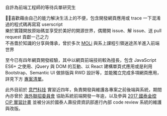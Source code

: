 自許為前端工程師的等待兵單研究生  
  
喜歡藉由自己的能力解決生活上的不便，包含開發網頁應用或 trace 一下混淆過的程式碼再寫寫 userscript  
樂於實踐開放原始碼並享受於美好的開源世界，偶爾開 issue、解 issue、送 pull request 貢獻一己之力  
不吝嗇於知識的分享與傳承，曾於多次 [MOLi](https://moli.rocks/) 與系上課程引領迷途羔羊進入前端世界  
  
至今已有四年網頁開發經驗，其中以網頁前端技術較為擅長，包含 JavaScript ES6+ 之使用、jQuery 與 DOM 的互動、以 React 建構單頁式應用或是利用 Bootstrap、Semantic UI 做排版與 RWD 設計等，並能獨立完成多項網頁應用，詳見下方 [專案清單](#個人專案)。  
  
此外目前於 [意門科技](http://imonology.com/) 實習近四年，負責開發與維護各專案之前後端與系統，期間內亦曾於 [海外聯招委員會](https://github.com/0verseas) 協助系統前端開發一年逾，以及參與 [2017 國泰金控 CIP 實習計畫](https://www.cathaylife.com.tw/bc/web/event/plan99/index.html) 並被分派於國泰人壽投資資訊部進行內部 code review 系統的維護與改版。
